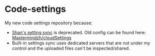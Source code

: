 # Code-settings

My new code settings repository because:

- [Shan's setting sync](https://marketplace.visualstudio.com/items?itemName=Shan.code-settings-sync) is deprecated. Old config can be found here: [Mastermindzh/cloudSettings](https://gist.github.com/Mastermindzh/391b93811f5748f09110fee35fee0d05)
- Built-in settings sync uses dedicated servers that are not under my control and the uploaded files can't be inspected/shared.
